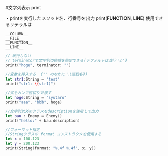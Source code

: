 #文字列表示 print
<!-- print:: -->
  ・printを実行したメソッド名、行番号を出力
      print(__FUNCTION__, __LINE__)
      使用できるリテラルは

    __COLUMN__
    __FILE__
    __FUNCTION__
    __LINE__



```swift
// 改行しない
// terminatorで文字列の終端を指定できる(デフォルトは改行'\n')
print("hoge", terminator: "")

//変数を挿入する  ("" のなかに \(変数名))
let str1:String = "test"
print("str1: \(str1)")

//式をカンマ区切りで渡す
let hoge:String = "syutaro"
print("aaa", "bbb", hoge)

//文字列以外のクラスをdescriptionを使用して出力
let bau : Enemy = Enemy()
print("hello:" + bau.description)

//フォーマット指定
//Stringクラスの format コンストラクタを使用する
let x = 100.123
let y = 200.123
print(String(format: "%.4f %.4f", x, y))
```